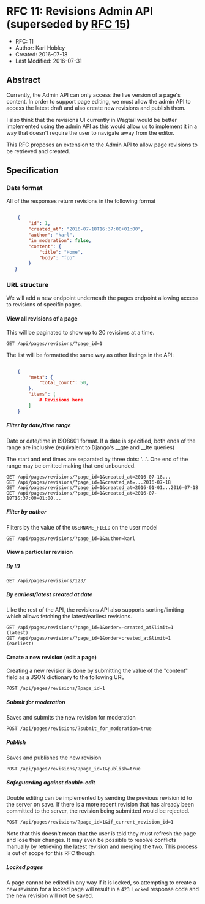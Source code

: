 # RFC 11: Revisions Admin API (superseded by [RFC 15](015-revisions-api-revised.md))

* RFC: 11
* Author: Karl Hobley
* Created: 2016-07-18
* Last Modified: 2016-07-31

## Abstract

Currently, the Admin API can only access the live version of a page's content.
In order to support page editing, we must allow the admin API to access the
latest draft and also create new revisions and publish them.

I also think that the revisions UI currently in Wagtail would be better
implemented using the admin API as this would allow us to implement it in a
way that doesn't require the user to navigate away from the editor.

This RFC proposes an extension to the Admin API to allow page revisions to be
retrieved and created.

## Specification

### Data format

All of the responses return revisions in the following format

```json

    {
        "id": 1,
        "created_at": "2016-07-18T16:37:00+01:00",
        "author": "karl",
        "in_moderation": false,
        "content": {
            "title": "Home",
            "body": "foo"
        }
   }
```

### URL structure

We will add a new endpoint underneath the pages endpoint allowing access to
revisions of specific pages.

#### View all revisions of a page

This will be paginated to show up to 20 revisions at a time.

    GET /api/pages/revisions/?page_id=1

The list will be formatted the same way as other listings in the API:

```json

    {
        "meta": {
            "total_count": 50,
        },
        "items": [
            # Revisions here
        ]
    }
```

##### Filter by date/time range

Date or date/time in ISO8601 format. If a date is specified, both ends of the
range are inclusive (equivalent to Django's __gte and __lte queries)

The start and end times are separated by three dots: '...'. One end of the
range may be omitted making that end unbounded.

    GET /api/pages/revisions/?page_id=1&created_at=2016-07-18...
    GET /api/pages/revisions/?page_id=1&created_at=...2016-07-18
    GET /api/pages/revisions/?page_id=1&created_at=2016-01-01...2016-07-18
    GET /api/pages/revisions/?page_id=1&created_at=2016-07-18T16:37:00+01:00...

##### Filter by author

Filters by the value of the ``USERNAME_FIELD`` on the user model

    GET /api/pages/revisions/?page_id=1&author=karl

#### View a particular revision

##### By ID

    GET /api/pages/revisions/123/

##### By earliest/latest created at date

Like the rest of the API, the revisions API also supports sorting/limiting
which allows fetching the latest/earliest revisions.

    GET /api/pages/revisions/?page_id=1&order=-created_at&limit=1  (latest)
    GET /api/pages/revisions/?page_id=1&order=created_at&limit=1   (earliest)


#### Create a new revision (edit a page)

Creating a new revision is done by submitting the value of the "content" field
as a JSON dictionary to the following URL

    POST /api/pages/revisions/?page_id=1

##### Submit for moderation

Saves and submits the new revision for moderation

    POST /api/pages/revisions/?submit_for_moderation=true

##### Publish

Saves and publishes the new revision

    POST /api/pages/revisions/?page_id=1&publish=true

##### Safeguarding against double-edit

Double editing can be implemented by sending the previous revision id to the
server on save. If there is a more recent revision that has already been
committed to the server, the revision being submitted would be rejected.

    POST /api/pages/revisions/?page_id=1&if_current_revision_id=1

Note that this doesn't mean that the user is told they must refresh the page
and lose their changes. It may even be possible to resolve conflicts manually
by retrieving the latest revision and merging the two. This process is out of
scope for this RFC though.

##### Locked pages

A page cannot be edited in any way if it is locked, so attempting to create a
new revision for a locked page will result in a ``423 Locked`` response code
and the new revision will not be saved.
